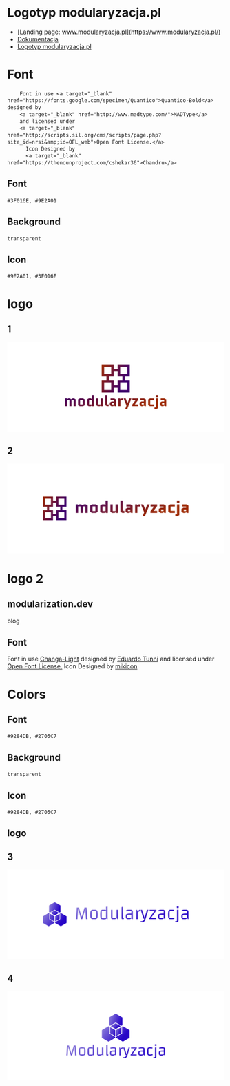 
# Logotyp modularyzacja.pl
+ [Landing page: www.modularyzacja.pl](https://www.modularyzacja.pl/)
+ [Dokumentacja](https://docs.modularyzacja.pl/)
+ [Logotyp modularyzacja.pl](https://logo.modularyzacja.pl/)



# Font

        Font in use <a target="_blank" href="https://fonts.google.com/specimen/Quantico">Quantico-Bold</a> designed by
        <a target="_blank" href="http://www.madtype.com/">MADType</a>
        and licensed under
        <a target="_blank" href="http://scripts.sil.org/cms/scripts/page.php?site_id=nrsi&amp;id=OFL_web">Open Font License.</a>
          Icon Designed by
          <a target="_blank" href="https://thenounproject.com/cshekar36">Chandru</a>
          

## Font
  
    #3F016E, #9E2A01


## Background

    transparent

## Icon
     
    #9E2A01, #3F016E
    
    
# logo


## 1
![1/cover.png](1/cover.png)

## 2
![2/cover.png](2/cover.png)
          

# logo 2


## modularization.dev

blog


## Font

Font in use <a target="_blank" href="https://www.fontsquirrel.com/fonts/changa">Changa-Light</a> designed by
<a target="_blank" href="http://www.tipo.net.ar/">Eduardo Tunni</a>
and licensed under
<a target="_blank" href="http://scripts.sil.org/cms/scripts/page.php?site_id=nrsi&amp;id=OFL_web">Open Font License.</a>
  Icon Designed by
  <a target="_blank" href="https://thenounproject.com/mikicon">mikicon</a>
  
  
  
# Colors   

## Font
  
    #9284DB, #2705C7

## Background
    
    transparent

## Icon

    #9284DB, #2705C7

    
    
## logo


## 3
![cover.png](3/cover.png)

## 4
![cover.png](4/cover.png)
          

